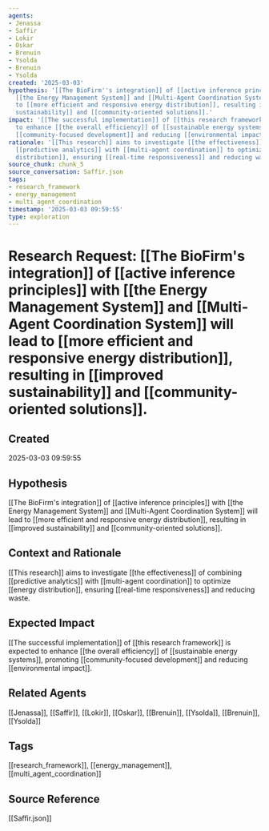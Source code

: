 ```yaml
---
agents:
- Jenassa
- Saffir
- Lokir
- Oskar
- Brenuin
- Ysolda
- Brenuin
- Ysolda
created: '2025-03-03'
hypothesis: '[[The BioFirm''s integration]] of [[active inference principles]] with
  [[the Energy Management System]] and [[Multi-Agent Coordination System]] will lead
  to [[more efficient and responsive energy distribution]], resulting in [[improved
  sustainability]] and [[community-oriented solutions]].'
impact: '[[The successful implementation]] of [[this research framework]] is expected
  to enhance [[the overall efficiency]] of [[sustainable energy systems]], promoting
  [[community-focused development]] and reducing [[environmental impact]].'
rationale: '[[This research]] aims to investigate [[the effectiveness]] of combining
  [[predictive analytics]] with [[multi-agent coordination]] to optimize [[energy
  distribution]], ensuring [[real-time responsiveness]] and reducing waste.'
source_chunk: chunk_5
source_conversation: Saffir.json
tags:
- research_framework
- energy_management
- multi_agent_coordination
timestamp: '2025-03-03 09:59:55'
type: exploration
---
```


# Research Request: [[The BioFirm's integration]] of [[active inference principles]] with [[the Energy Management System]] and [[Multi-Agent Coordination System]] will lead to [[more efficient and responsive energy distribution]], resulting in [[improved sustainability]] and [[community-oriented solutions]].

## Created
2025-03-03 09:59:55

## Hypothesis
[[The BioFirm's integration]] of [[active inference principles]] with [[the Energy Management System]] and [[Multi-Agent Coordination System]] will lead to [[more efficient and responsive energy distribution]], resulting in [[improved sustainability]] and [[community-oriented solutions]].

## Context and Rationale
[[This research]] aims to investigate [[the effectiveness]] of combining [[predictive analytics]] with [[multi-agent coordination]] to optimize [[energy distribution]], ensuring [[real-time responsiveness]] and reducing waste.

## Expected Impact
[[The successful implementation]] of [[this research framework]] is expected to enhance [[the overall efficiency]] of [[sustainable energy systems]], promoting [[community-focused development]] and reducing [[environmental impact]].

## Related Agents
[[Jenassa]], [[Saffir]], [[Lokir]], [[Oskar]], [[Brenuin]], [[Ysolda]], [[Brenuin]], [[Ysolda]]

## Tags
[[research_framework]], [[energy_management]], [[multi_agent_coordination]]

## Source Reference
[[Saffir.json]]
